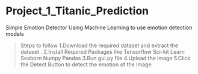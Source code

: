 # Project_1_Titanic_Prediction

Simple Emotion Detector Using Machine Learning to use emotion detection models
  >Steps to follow
1.Download the required dataset and extract the dataset .
2.Install Required Packages like
  > Tensorflow
  > Sci-kit Learn
  > Seaborn
  > Numpy
  > Pandas
3.Run gui.py file
4.Upload the image
5.Click the Detect Button to detect the emotion of the Image
